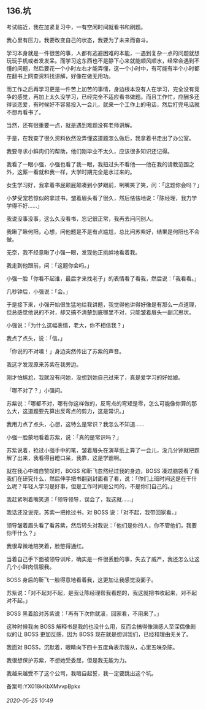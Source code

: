 ## 136.坑
考试临近，我在加紧复习中，一有空闲时间就看书和刷题。


我心里有压力，我要改变自己的状态，我要为了未来而奋斗。


学习本身就是一件很苦的事，人都有逃避困难的本能，一遇到复杂一点的问题就想玩玩手机或者发发呆。而学习这东西也不是静下心来就能顺风顺水，经常会遇到不懂的问题，然后要花一个小时左右才能弄懂，这一个小时中，有可能有半个小时都在翻书上网查资料找讲解，好像在做无用功。


而工作之后再学习更是一件苦上加苦的事情，身边根本没有人在学习，完全没有竞争的感觉，再加上太久没学习，已经完全不适应看书做题。而且工作忙，应酬多还得谈恋爱，有时候好不容易投入一会儿，就来一个工作上的电话，然后打完电话就不想再看书了。


当然，还有很重要一点，就是遇到难题没有老师讲解。


于是，在我查了很久资料依然没弄懂这道题怎么做后，我拿着书走出了办公室。


我要寻求小鲜肉们的帮助，他们刚毕业不太久，应该很多知识还记得。


我看了一眼小强，小强也看了我一眼，我扭过头不看他——他在我的请教范围之外，这厮一看就和我一样，大学时期完全是水过来的。


女生学习好，我拿着书屁颠屁颠凑到小梦跟前，咧嘴笑了笑，问：「这题你会吗？」


小梦受宠若惊似的拿过书，皱着眉头看了很久，然后怯怯地说：「陈经理，我力学学得不好……」


我说没事没事，这么久没看书，忘记很正常，我再去问问别人。


我瞅了瞅何阳，心想，问他题是不是有点尴尬，总比问苏紫好，结果是何阳也不会做。


无奈，我不经意瞅了小强一眼，发现他正挑衅地看着我。


我走到他跟前，问：「这题你会吗。」


小强一脸「你看不起谁，最后才来找老子」的表情看了看我，然后说：「我看看。」


几秒钟后，小强说：「会。」


于是接下来，小强开始很生猛地给我讲题，我觉得他讲得好像是有那么一点道理，但总感觉他说的不对，却又搞不清楚到底哪里不对，只能皱着眉头一副沉思状。


小强说：「为什么这幅表情，老大，你不相信我？」


我点了点头，说：「信。」


「你说的不对噢！」身边突然传出了苏紫的声音。


我这才发现原来苏紫在我旁边。


刚才怕尴尬，我就没有问她，没想到她自己过来了，真是爱学习的好姑娘。


「哪不对了？」小强问。


苏紫说：「哪都不对，哪有你这样做的，反弯点的弯矩是零，怎么可能像你算的那么大，这道题要先算出反弯点的剪力，这是常识。」


我用力点了点头，心想，这特么是常识？我怎么不知道……


小强一脸蒙地看着苏紫，说：「真的是常识吗？」


苏紫说着，抢过小强手中的笔，皱着眉头在演草纸上算了一会儿，没几分钟就把题解了出来，我看得目瞪口呆，我靠，这是学霸啊。


就在我心中暗自赞叹时，BOSS 和靳飞忽然经过我的身边，BOSS 凑过脑袋看了看我们在研究什么，然后伸手把书翻到封面看了看，说：「你们上班时间这是在干什么呢？年轻人学习是好事，但是工作时间是公司的，不是你们自己的。」


我赶紧咧着嘴笑道：「领导领导，误会了，我这就……」


我话还没说完，苏紫一把抢过书，对 BOSS 说：「对不起，我带回家看。」


领导皱着眉头看了看苏紫，然后转头对我说：「他们是你的人，你不管他们，我要你干什么？」


我很卑微地陪笑着，脸憋得通红。


当着自己手下面被领导训斥，确实是一件很丢脸的事，失去了威严，我还怎么让这几个小鲜肉信服我。


BOSS 身后的靳飞一脸得意地看着我，这更加让我感觉没面子。


苏紫说：「对不起对不起，是我让陈经理帮我看题的，我这就把书收起来，对不起对不起。」


BOSS 黑着脸对苏紫说：「再有下次你就滚，回家看，不用来了。」


这种时候我向 BOSS 解释书是我的也没什么用，反而会搞得像演感人至深偶像剧似的让 BOSS 更加反感，因为 BOSS 现在就是想训我们，已经和理由无关了。


我面对 BOSS，沉默着，眼睛向下四十五度角表示服从，心里五味杂陈。


我很想保护苏紫，不想她受委屈，但是我无能为力。


我越来越受不了这个公司，我暗自起誓，我一定要跳出这个坑。


备案号:YX018kKbXMvvpBpkx


###### 2020-05-25 10:49
